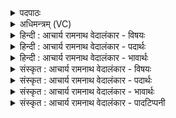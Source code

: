 <details><summary>पदपाठः</summary>

इ꣣द꣢म्। वसो। सुत꣢म्। अ꣡न्धः꣢꣯। पि꣡ब꣢꣯। सु꣡पू꣢꣯र्णम्। सु। पू꣣र्णम्। उद꣡र꣢म्। उ꣣। द꣡र꣢꣯म्। अ꣡ना꣢꣯भयिन्। अन्। आ꣣भयिन्। ररिम꣢। ते꣣। ७३४।
</details>

<details><summary>अधिमन्त्रम् (VC)</summary>

- इन्द्रः
- वसिष्ठो मैत्रावरुणिः
- गायत्री
- षड्जः
</details>

<details><summary>हिन्दी : आचार्य रामनाथ वेदालंकार - विषयः</summary>

प्रथम ऋचा पूर्वार्चिक में क्रमाङ्क १२४ पर परमात्मा और अतिथि के विषय में व्याख्यात हो चुकी है। यहाँ गुरुजन शिष्य को ब्रह्मानन्द-रस का पान करा रहे हैं।
</details>

<details><summary>हिन्दी : आचार्य रामनाथ वेदालंकार - पदार्थः</summary>

पदार्थान्वयभाषाः -  हे(वसो)गुरुकुलनिवासी,व्रतपालक ब्रह्मचारी! (इदम् अन्धः)यह ब्रह्मविज्ञान,तेरे लिए(सुतम्)अभिषुत है,तू इसे(सुपूर्णम् उदरम्)पेट भरकर(पिब)पान कर। हे(अनाभयिन्)निर्भय शिष्य!हम(ते)तेरे लिए,यह विज्ञान(ररिम)दे रहे हैं ॥१॥
</details>

<details><summary>हिन्दी : आचार्य रामनाथ वेदालंकार - भावार्थः</summary>

भावार्थभाषाः -  जिन्होंने ब्रह्म का साक्षात्कार कर लिया है,ऐसे गुरुजनों को उचित है कि वे छात्रों को ब्रह्मज्ञान देकर अनुगृहीत करें ॥१॥
</details>

<details><summary>संस्कृत : आचार्य रामनाथ वेदालंकार - विषयः</summary>

तत्र प्रथमा ऋक् पूर्वार्चिके १२४ क्रमाङ्गे परमात्मविषयेऽतिथिविषये च व्याख्याता। अत्र गुरवः शिष्यं ब्रह्मज्ञानरसं पाययन्ति।
</details>

<details><summary>संस्कृत : आचार्य रामनाथ वेदालंकार - पदार्थः</summary>

पदार्थान्वयभाषाः -  हे(वसो)गुरुकुले कृतनिवास व्रतपालक ब्रह्मचारिन्! (इदम् अन्धः)एतद् ब्रह्मविज्ञानम् तुभ्यम्(सुतम्)अभिषुतमस्ति,त्वम् एतत्(सुपूर्णम् उदरम्)कणेहत्य(पिब)आस्वादय। हे(अनाभयिन्)निर्भय शिष्य!वयम्(ते)तुभ्यम्,एतद् विज्ञानम्(ररिम)प्रयच्छामः ॥१॥
</details>

<details><summary>संस्कृत : आचार्य रामनाथ वेदालंकार - भावार्थः</summary>

भावार्थभाषाः -  कृतब्रह्मसाक्षात्कारैर्गुरुभिश्छात्रा ब्रह्मज्ञानदानेनानुग्राह्याः ॥१॥
</details>

<details><summary>संस्कृत : आचार्य रामनाथ वेदालंकार - पादटिप्पनी</summary>

टिप्पणी:   १.ऋ० ८।२।१,साम० १२४।
</details>